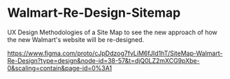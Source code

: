 # Walmart-Re-Design-Sitemap
UX Design Methodologies of a Site Map to see the new approach of how the new Walmart's website will be re-designed. 

https://www.figma.com/proto/cJpDdzog7fvLiM6fJId1hT/SiteMap-Walmart-Re-Design?type=design&node-id=38-57&t=djQ0LZ2mXCG9pXbe-0&scaling=contain&page-id=0%3A1
